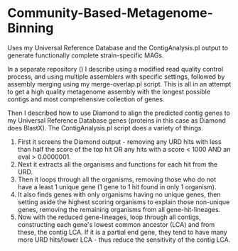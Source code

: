 # Community-Based-Metagenome-Binning
Uses my Universal Reference Database and the ContigAnalysis.pl output to generate functionally complete strain-specific MAGs.

In a separate repository () I describe using a modified read quality control process, and using multiple assemblers with specific settings, followed by assembly merging using my merge-overlap.pl script. This is all in an attempt to get a high quality metagenome assembly with the longest possible contigs and most comprehensive collection of genes.

Then I described how to use Diamond to align the predicted contig genes to my Universal Reference Database genes (proteins in this case as Diamond does BlastX). The ContigAnalysis.pl script does a variety of things. 
1. First it screens the Diamond output - removing any URD hits with less than half the score of the top hit OR any hits with a score < 1000 AND an eval > 0.0000001.
2. Next it extracts all the organisms and functions for each hit from the URD.
3. Then it loops through all the organisms, removing those who do not have a least 1 unique gene (1 gene to 1 hit found in only 1 organism).
4. It also finds genes with only organisms having no unique genes, then setting aside the highest scoring organisms to explain those non-unique genes, removing the remaining organisms from all gene-hit-lineages.
5. Now with the reduced gene-lineages, loop through all contigs, constructing each gene's lowest common ancestor (LCA) and from these, the contig LCA. If it is a partial end gene, they tend to have many more URD hits/lower LCA - thus reduce the sensitivity of the contig LCA. 
